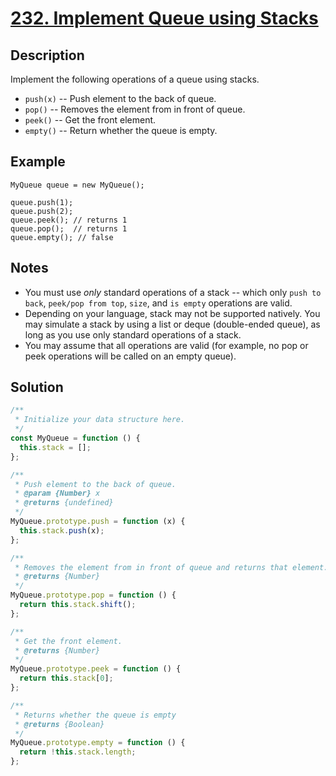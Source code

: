 # [232. Implement Queue using Stacks](https://leetcode.com/problems/implement-queue-using-stacks/)

## Description

Implement the following operations of a queue using stacks.

- `push(x)` -- Push element to the back of queue.
- `pop()` -- Removes the element from in front of queue.
- `peek()` -- Get the front element.
- `empty()` -- Return whether the queue is empty.

## Example

```e.g.
MyQueue queue = new MyQueue();

queue.push(1);
queue.push(2);
queue.peek(); // returns 1
queue.pop();  // returns 1
queue.empty(); // false
```

## Notes

- You must use *only* standard operations of a stack -- which only `push to back`, `peek/pop from top`, `size`, and `is empty` operations are valid.
- Depending on your language, stack may not be supported natively. You may simulate a stack by using a list or deque (double-ended queue), as long as you use only standard operations of a stack.
- You may assume that all operations are valid (for example, no pop or peek operations will be called on an empty queue).

## Solution

```javascript
/**
 * Initialize your data structure here.
 */
const MyQueue = function () {
  this.stack = [];
};

/**
 * Push element to the back of queue.
 * @param {Number} x
 * @returns {undefined}
 */
MyQueue.prototype.push = function (x) {
  this.stack.push(x);
};

/**
 * Removes the element from in front of queue and returns that element.
 * @returns {Number}
 */
MyQueue.prototype.pop = function () {
  return this.stack.shift();
};

/**
 * Get the front element.
 * @returns {Number}
 */
MyQueue.prototype.peek = function () {
  return this.stack[0];
};

/**
 * Returns whether the queue is empty
 * @returns {Boolean}
 */
MyQueue.prototype.empty = function () {
  return !this.stack.length;
};
```
